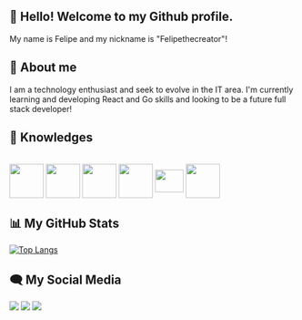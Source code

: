 ## 👋 Hello! Welcome to my Github profile.
 My name is Felipe and my nickname is "Felipethecreator"!

## 🚀 About me 
I am a technology enthusiast and seek to evolve in the IT area. I'm currently learning and developing React and Go skills and looking to be a future full stack developer!

## 🧠 Knowledges

   <div style="display: inline_block"><br>
    <img align="center" margin-right="20"  height="60" width="60" src="https://img.icons8.com/?size=100&id=44442&format=png&color=000000">
    <img align="center" margin-right="20" height="60" width="60" src="https://img.icons8.com/?size=100&id=NfbyHexzVEDk&format=png&color=000000">
    <img align="center" margin-right="20"  height="60" width="60" src="https://img.icons8.com/?size=100&id=108784&format=png&color=000000">
    <img align="center" margin-right="20"  height="60" width="60" src="https://img.icons8.com/?size=100&id=rY6agKizO9eb&format=png&color=000000">
    <img align="center" height="40" width="50" margin-right="50" src="https://img.icons8.com/?size=100&id=20906&format=png&color=000000">
    <img align="center" margin-right="20"  height="60" width="60" src="https://img.icons8.com/?size=100&id=17842&format=png&color=000000">
</div>

## 📊 My GitHub Stats
<div style="width: 200px;">
<a href="https://github.com/felipethecreator/github-readme-stats">
  <img src="https://github-readme-stats.vercel.app/api/top-langs/?username=felipethecreator&langs_count=8" alt="Top Langs" />
</a>
</div>

## 🗨 My Social Media

<div> 
  <a href="https://instagram.com/felipersqz" target="_blank"><img src="https://img.shields.io/badge/-Instagram-%23E4405F?style=for-the-badge&logo=instagram&logoColor=white" target="_blank"></a>
  <a href="https://www.linkedin.com/in/felipe-rodrigues-queiroz-564377171/" target="_blank"><img src="https://img.shields.io/badge/-LinkedIn-%230077B5?style=for-the-badge&logo=linkedin&logoColor=white" target="_blank"></a> 
  <a href = "mailto:felipinhodev@gmail.com"><img src="https://img.shields.io/badge/-Gmail-%23333?style=for-the-badge&logo=gmail&logoColor=white" target="_blank"></a>
 
</div>

